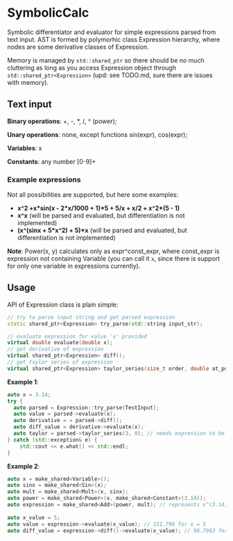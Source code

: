 # SymbolicCalc
Symbolic differentiator and evaluator for simple expressions parsed from text input. AST is formed by polymorhic class Expression hierarchy, where nodes are some derivative classes of Expression.

Memory is managed by `std::shared_ptr` so there should be no much cluttering as long as you access Expression object through `std::shared_ptr<Expression>` (upd: see TODO.md, sure there are issues with memory).

## Text input
**Binary operations**: +, -, \*, /, ^ (power);
	
**Unary operations**: none, except functions sin(expr), cos(expr);
	
**Variables**: x
	
**Constants**: any number [0-9]+
	
### Example expressions

Not all possibilities are supported, but here some examples:
* **x^2 +x\*sin(x - 2\*x/1000 + 1)\*5 + 5/x + x/2 + x^2\*(5 - 1)**
* **x^x**  (will be parsed and evaluated, but differentiation is not implemented)
* **(x^(sinx + 5\*x^2) + 5)\*x** (will be parsed and evaluated, but differentiation is not implemented)

**Note**: Power(x, y) calculates only as expr^const_expr, where const_expr is expression not containing Variable (you can call it `x`, since there is support for only one variable in expressions currently).

## Usage

API of Expression class is plain simple:

```C++
// try to parse input string and get parsed expression
static shared_ptr<Expression> try_parse(std::string input_str); 

// evaluate expression for value 'x' provided
virtual double evaluate(double x); 
// get derivative of expression
virtual shared_ptr<Expression> diff(); 
// get taylor series of expression
virtual shared_ptr<Expression> taylor_series(size_t order, double at_point); 
```
	
**Example 1**:
```C++
auto x = 3.14;
try {
  auto parsed = Expression::try_parse(TestInput);
  auto value = parsed->evaluate(x);
  auto derivative = = parsed->diff();
  auto diff_value = derivative->evaluate(x);
  auto taylor = parsed->taylor_series(3, 0); // needs expression to be 3 times differentiable 
} catch (std::exception& e) {
	std::cout << e.what() << std::endl;
}
```
	
**Example 2**:
```C++
auto x = make_shared<Variable>();
auto sinx = make_shared<Sin>(x);
auto mult = make_shared<Mult>(x, sinx);
auto power = make_shared<Power>(x, make_shared<Constant>(3.14));
auto expression = make_shared<Add>(power, mult); // represents x^(3.14) + x*sinx
	
auto x_value = 5;
auto value = expression->evaluate(x_value); // 151.796 for x = 5
auto diff_value = expression->diff()->evaluate(x_value); // 98.7983 for x = 5
```
